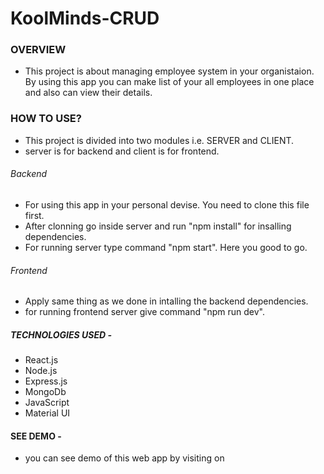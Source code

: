 # KoolMinds-CRUD

### OVERVIEW

- This project is about managing employee system in your organistaion. By using this app you can make list of your all employees in one place and also can view their details.

### HOW TO USE?

- This project is divided into two modules i.e. SERVER and CLIENT.
- server is for backend and client is for frontend.

###### Backend

- For using this app in your personal devise. You need to clone this file first.
- After clonning go inside server and run "npm install" for insalling dependencies.
- For running server type command "npm start". Here you good to go.

###### Frontend

- Apply same thing as we done in intalling the backend dependencies.
- for running frontend server give command "npm run dev".

##### TECHNOLOGIES USED -
- React.js
- Node.js
- Express.js
- MongoDb
- JavaScript
- Material UI

#### SEE DEMO -

- you can see demo of this web app by visiting on 